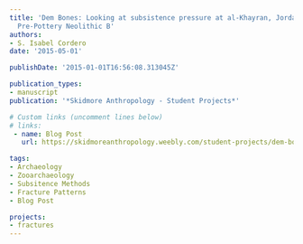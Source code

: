 ```yaml
---
title: 'Dem Bones: Looking at subsistence pressure at al-Khayran, Jordan, during the
  Pre-Pottery Neolithic B'
authors:
- S. Isabel Cordero
date: '2015-05-01'

publishDate: '2015-01-01T16:56:08.313045Z'

publication_types:
- manuscript
publication: '*Skidmore Anthropology - Student Projects*'

# Custom links (uncomment lines below)
# links:
 - name: Blog Post
   url: https://skidmoreanthropology.weebly.com/student-projects/dem-bones-looking-at-subsistence-pressure-at-al-khayran-jordan-during-the-pre-pottery-neolithic-b

tags:
- Archaeology
- Zooarchaeology
- Subsitence Methods
- Fracture Patterns
- Blog Post

projects:
- fractures
---
```

